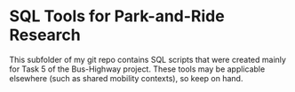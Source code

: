 # SQL Tools for Park-and-Ride Research
This subfolder of my git repo contains SQL scripts that were created mainly for Task 5 of the Bus-Highway project. These tools may be applicable elsewhere (such as shared mobility contexts), so keep on hand.
